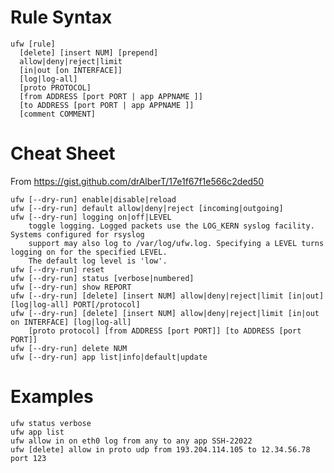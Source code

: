# Rule Syntax
	ufw [rule]
	  [delete] [insert NUM] [prepend]
	  allow|deny|reject|limit
	  [in|out [on INTERFACE]]
	  [log|log-all]
	  [proto PROTOCOL]
	  [from ADDRESS [port PORT | app APPNAME ]]
	  [to ADDRESS [port PORT | app APPNAME ]]
	  [comment COMMENT]

# Cheat Sheet
From https://gist.github.com/drAlberT/17e1f67f1e566c2ded50

	ufw [--dry-run] enable|disable|reload
	ufw [--dry-run] default allow|deny|reject [incoming|outgoing]
	ufw [--dry-run] logging on|off|LEVEL
	    toggle logging. Logged packets use the LOG_KERN syslog facility. Systems configured for rsyslog
	    support may also log to /var/log/ufw.log. Specifying a LEVEL turns logging on for the specified LEVEL.
	    The default log level is 'low'.
	ufw [--dry-run] reset
	ufw [--dry-run] status [verbose|numbered]
	ufw [--dry-run] show REPORT
	ufw [--dry-run] [delete] [insert NUM] allow|deny|reject|limit [in|out] [log|log-all] PORT[/protocol]
	ufw [--dry-run] [delete] [insert NUM] allow|deny|reject|limit [in|out on INTERFACE] [log|log-all]
	    [proto protocol] [from ADDRESS [port PORT]] [to ADDRESS [port PORT]]
	ufw [--dry-run] delete NUM
	ufw [--dry-run] app list|info|default|update

# Examples
	ufw status verbose
	ufw app list
	ufw allow in on eth0 log from any to any app SSH-22022
	ufw [delete] allow in proto udp from 193.204.114.105 to 12.34.56.78 port 123

